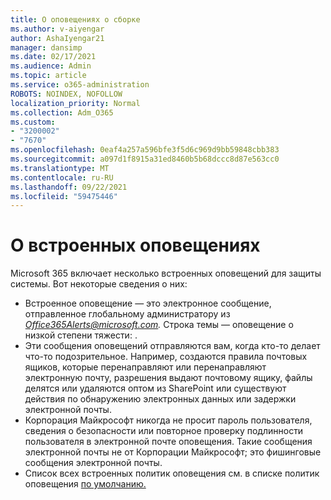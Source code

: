 ```yaml
---
title: О оповещениях о сборке
ms.author: v-aiyengar
author: AshaIyengar21
manager: dansimp
ms.date: 02/17/2021
ms.audience: Admin
ms.topic: article
ms.service: o365-administration
ROBOTS: NOINDEX, NOFOLLOW
localization_priority: Normal
ms.collection: Adm_O365
ms.custom:
- "3200002"
- "7670"
ms.openlocfilehash: 0eaf4a257a596bfe3f5d6c969d9bb59848cbb383
ms.sourcegitcommit: a097d1f8915a31ed8460b5b68dccc8d87e563cc0
ms.translationtype: MT
ms.contentlocale: ru-RU
ms.lasthandoff: 09/22/2021
ms.locfileid: "59475446"
---
```

# <a name="about-built-in-alerts"></a>О встроенных оповещениях

Microsoft 365 включает несколько встроенных оповещений для защиты системы. Вот некоторые сведения о них:

- Встроенное оповещение — это электронное сообщение, отправленное глобальному администратору из *Office365Alerts@microsoft.com.* Строка темы — оповещение о низкой степени тяжести: <name of alert policy> .
- Эти сообщения оповещений отправляются вам, когда кто-то делает что-то подозрительное. Например, создаются правила почтовых ящиков, которые перенаправляют или перенаправляют электронную почту, разрешения выдают почтовому ящику, файлы делятся или удаляются оптом из SharePoint или существуют действия по обнаружению электронных данных или задержки электронной почты.
- Корпорация Майкрософт никогда не просит пароль пользователя, сведения о безопасности или повторное проверку подлинности пользователя в электронной почте оповещения. Такие сообщения электронной почты не от Корпорации Майкрософт; это фишинговые сообщения электронной почты.
- Список всех встроенных политик оповещения см. в списке политик оповещения [по умолчанию.](https://go.microsoft.com/fwlink/?linkid=2103170)
